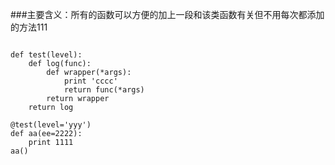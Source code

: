 ###主要含义：所有的函数可以方便的加上一段和该类函数有关但不用每次都添加的方法111

<pre><code>
def test(level):
    def log(func):
        def wrapper(*args):
            print 'cccc'
            return func(*args)
        return wrapper
    return log 

@test(level='yyy')
def aa(ee=2222):
    print 1111
aa()
</code></pre>


